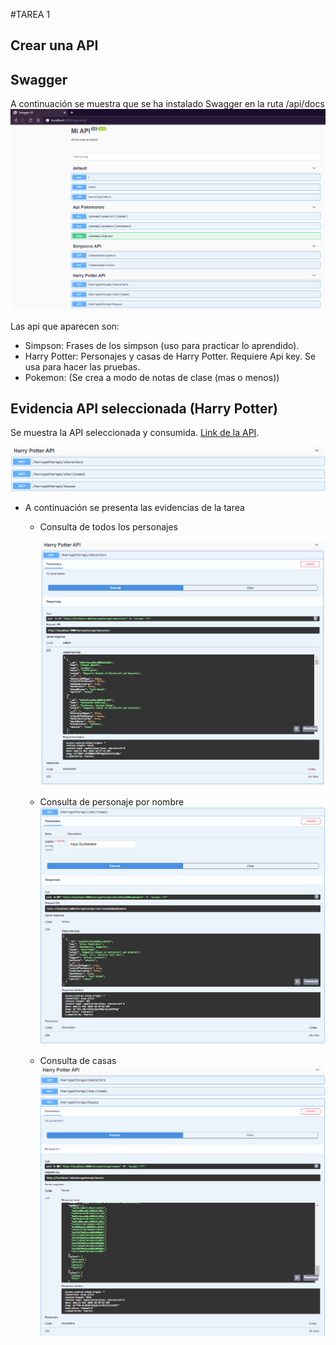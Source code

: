 #TAREA 1

## Crear una API


## Swagger
A continuación se muestra que se ha instalado Swagger en la ruta /api/docs
![API](api.png)

Las api que aparecen son:
* Simpson: Frases de los simpson (uso para practicar lo aprendido).
* Harry Potter: Personajes y casas de Harry Potter. Requiere Api key. Se usa para hacer las pruebas.
* Pokemon: (Se crea a modo de notas de clase (mas o menos))

## Evidencia API seleccionada (Harry Potter)
Se muestra la API seleccionada y consumida. [Link de la API](https://www.potterapi.com/).

![alt](selected_api.png)

* A continuación se presenta las evidencias de la tarea
    * Consulta de todos los personajes
     
        ![alt](harry_potter_chars.png)
    * Consulta de personaje por nombre
        ![alt](get_api_key.png)
    * Consulta de casas
        ![alt](harry_potter_api.png)